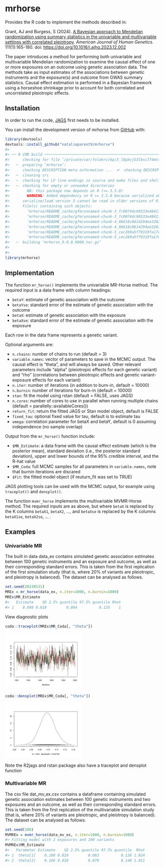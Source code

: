 
# mrhorse

Provides the R code to implement the methods described in:

Grant, AJ and Burgess, S (2024). [A Bayesian approach to Mendelian
randomization using summary statistics in the univariable and
multivariable settings with correlated
pleiotropy](https://doi.org/10.1016/j.ajhg.2023.12.002). *American
Journal of Human Genetics*. 111(1):165-180. doi:
<https://doi.org/10.1016/j.ajhg.2023.12.002>

The paper introduces a method for performing both univariable and
multivariable Mendelian randomization to examine the causal effect of
one or more exposures on an outcome using genetic association data. The
methods take as input estimates of the associations between genetic
instruments and the exposure(s) and outcome from GWAS summary
statistics. Causal effect estimation is performed in a Bayesian
framework using a horseshoe shrinkage prior to account for both
correlated and uncorrelated pleiotropic effects.

## Installation

In order to run the code,
[JAGS](https://sourceforge.net/projects/mcmc-jags/) first needs to be
installed.

You can install the development version of mrhorse from
[GitHub](https://github.com/) with:

``` r
library(devtools)
devtools::install_github("natalieparent9/mrhorse")
#> 
#> ── R CMD build ─────────────────────────────────────────────────────────────────
#>      checking for file ‘/private/var/folders/6p/3_l0pbvj53lbsc774mttyysr0000gn/T/RtmpjwlRUF/remotes11152523bd813/natalieparent9-mrhorse-63191e6/DESCRIPTION’ ...  ✔  checking for file ‘/private/var/folders/6p/3_l0pbvj53lbsc774mttyysr0000gn/T/RtmpjwlRUF/remotes11152523bd813/natalieparent9-mrhorse-63191e6/DESCRIPTION’
#>   ─  preparing ‘mrhorse’:
#>      checking DESCRIPTION meta-information ...  ✔  checking DESCRIPTION meta-information
#>   ─  cleaning src
#>   ─  checking for LF line-endings in source and make files and shell scripts
#>   ─  checking for empty or unneeded directories
#>        NB: this package now depends on R (>= 3.5.0)
#>        WARNING: Added dependency on R >= 3.5.0 because serialized objects in
#>      serialize/load version 3 cannot be read in older versions of R.
#>      File(s) containing such objects:
#>        ‘mrhorse/README_cache/gfm/unnamed-chunk-3_fc0074dc90533e48417417587eb05da2.RData’
#>        ‘mrhorse/README_cache/gfm/unnamed-chunk-3_fc0074dc90533e48417417587eb05da2.rdx’
#>        ‘mrhorse/README_cache/gfm/unnamed-chunk-4_06618c0614294ee3282d94231388fd59.RData’
#>        ‘mrhorse/README_cache/gfm/unnamed-chunk-4_06618c0614294ee3282d94231388fd59.rdx’
#>        ‘mrhorse/README_cache/gfm/unnamed-chunk-5_cec2b9a5f79319fa17e2a46445c4d61e.RData’
#>        ‘mrhorse/README_cache/gfm/unnamed-chunk-5_cec2b9a5f79319fa17e2a46445c4d61e.rdx’
#>   ─  building ‘mrhorse_0.0.0.9000.tar.gz’
#>      
#> 
library(mrhorse)
```

## Implementation

The function `mr_horse()` implements the univariable MR-Horse method.
The required input is a data frame with column headings:

- `betaY`: estimate of genetic association with the outcome
- `betaYse`: standard error of the estimate of genetic association with
  the outcome
- `betaX`: estimate of genetic association with the exposure
- `betaXse`: standard error of the estimate of genetic association with
  the exposure

Each row in the data frame represents a genetic variant.

Optional arguments are:

- `n.chains`: number of chains to run (default = 3)
- `variable.names`: vector of parameters to save in the MCMC output. The
  causal effect is “theta”, and will always be saved. Other relevant
  parameters include “alpha” (pleiotropic effects for each genetic
  variant) and “rho” (correlations between pleiotropic effects and
  genetic variant-exposure effects for each variant)
- `n.iter`: number of iterations (in addition to burn-in, default =
  10000)
- `n.burnin`: number of iterations for burn-in (default = 10000)
- `stan`: fit the model using rstan (default = FALSE, uses JAGS)
- `n.cores`: number of cores to use in parallel when running multiple
  chains (default = parallelly::availableCores())
- `return_fit`: return the fitted JAGS or Stan model object, default is
  FALSE
- `fixed_tau`: optional fixed value for tau, default is to estimate tau
- `omega`: correlation parameter for betaX and betaY, default is 0
  assuming independence (no sample overlap)

Output from the `mr_horse()` function include:

- `$MR_Estimate`: a data frame with the causal effect estimate (which is
  the posterior mean), standard deviation (i.e., the posterior standard
  deviation), upper and lower bounds of the 95% credible interval, and
  the R-hat value
- `$MR_Coda`: full MCMC samples for all parameters in `variable.names`,
  note that burnin iterations are discared
- `$Fit`: the fitted model object (if reuturn_fit was set to TRUE)

JAGS plotting tools can be used with the MCMC output, for example using
`traceplot()` and `densplot()`.

The function `mvmr_horse` implements the multivariable MVMR-Horse
method. The required inputs are as above, but where `betaX` is replaced
by the K columns `betaX1`, `betaX2`, …, and `betaXse` is replaced by the
K columns `betaX1se`, `betaX2se`, … .

## Examples

### Univariable MR

The built in data data_ex contains simulated genetic association
estimates between 100 genetic instruments and an exposure and outcome,
as well as their corresponding standard errors. This is taken from the
first replication of the first simulation study (that is, where 20% of
variants are pleiotropic, and pleiotropy is balanced). The dataset can
be analysed as follows.

``` r
set.seed(20230531)
MREx = mr_horse(data_ex, n.iter=1000, n.burnin=1000)
MREx$MR_Estimate
#>   Estimate    SD 2.5% quantile 97.5% quantile Rhat
#> 1    0.098 0.018         0.064          0.135    1
```

View diagnostic plots

``` r
coda::traceplot(MREx$MR_Coda[, "theta"])
```

<img src="man/figures/README-unnamed-chunk-4-1.png" width="50%" />

``` r
coda::densplot(MREx$MR_Coda[, "theta"])
```

<img src="man/figures/README-unnamed-chunk-4-2.png" width="50%" />

Note the R2jags and rstan package also have a traceplot and densplot
function

### Multivariable MR

The csv file dat_mv_ex.csv contains a dataframe containing simulated
genetic association estimates between 100 genetic instruments and two
exposures and an outcome, as well as their corresponding standard
errors. This is taken from the first replication of the multivariable
simulation study (that is, where 20% of variants are pleiotropic, and
pleiotropy is balanced). The dataset can be analysed as follows.

``` r
set.seed(100)
MVMREx = mvmr_horse(data_mv_ex, n.iter=1000, n.burnin=1000)
#> Fitting model with 2 exposures and 100 variants
MVMREx$MR_Estimate
#>   Parameter Estimate    SD 2.5% quantile 97.5% quantile  Rhat
#> 1  theta[1]    0.100 0.019         0.063          0.138 1.024
#> 2  theta[2]    0.106 0.018         0.070          0.140 1.011
```
